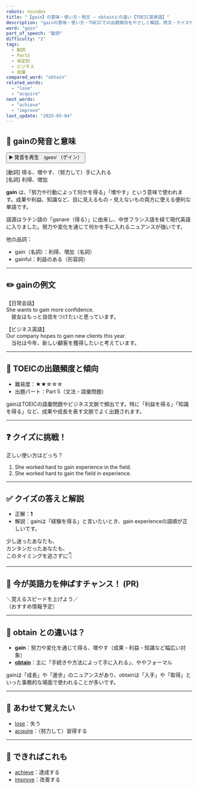 ```yaml
---
robots: noindex
title: "【gain】の意味・使い方・例文 ― obtainとの違い【TOEIC英単語】"
description: "gainの意味・使い方・TOEICでの出題傾向をやさしく解説。例文・クイズ付きでobtainとの違いもわかりやすく学べます。"
word: "gain"
part_of_speech: "動詞"
difficulty: "2"
tags:
  - 動詞
  - Part5
  - 肯定的
  - ビジネス
  - 会議
compared_word: "obtain"
related_words:
  - "lose"
  - "acquire"
next_words:
  - "achieve"
  - "improve"
last_update: "2025-05-04"
---
```


## 🔰 gainの発音と意味

<button class="play-audio" onclick="playTTS('gain')">
  <span class="play-audio-main">
    ▶️ 発音を再生　/geɪn/
  </span>
  <span class="play-audio-sub">
    （ゲイン）
  </span>
</button>

[動詞] 得る、増やす、（努力して）手に入れる  
[名詞] 利得、増加

**gain** は、「努力や行動によって何かを得る」「増やす」という意味で使われます。成果や利益、知識など、目に見えるもの・見えないもの両方に使える便利な単語です。

語源はラテン語の「ganare（得る）」に由来し、中世フランス語を経て現代英語に入りました。努力や変化を通じて何かを手に入れるニュアンスが強いです。

他の品詞：  
- gain（名詞）：利得、増加（名詞）
- gainful：利益のある（形容詞）

---

## ✏️ gainの例文

【日常会話】  
She wants to gain more confidence.  
　彼女はもっと自信をつけたいと思っています。

【ビジネス英語】  
Our company hopes to gain new clients this year.  
　当社は今年、新しい顧客を獲得したいと考えています。

---

## 🎯 TOEICの出題頻度と傾向

- 難易度：★★☆☆☆
- 出題パート：Part 5（文法・語彙問題）

gainはTOEICの語彙問題やビジネス文脈で頻出です。特に「利益を得る」「知識を得る」など、成果や成長を表す文脈でよく出題されます。

---

## ❓ クイズに挑戦！

正しい使い方はどっち？

1. She worked hard to gain experience in the field.  
2. She worked hard to gain the field in experience.

---

## ✅ クイズの答えと解説

- 正解：**1**
- 解説：gainは「経験を得る」と言いたいとき、gain experienceの語順が正しいです。

少し迷ったあなたも、  
カンタンだったあなたも、  
このタイミングを逃さずに👇️

---

## 🚀 今が英語力を伸ばすチャンス！ (PR)

<div class="info-center">
＼覚えるスピードを上げよう／<br>  
（おすすめ情報予定）
</div>

---

## 🤔  obtain との違いは？

- **gain**：努力や変化を通じて得る、増やす（成果・利益・知識など幅広い対象）
- **[obtain](/word/obtain)**：主に「手続きや方法によって手に入れる」、ややフォーマル

gainは「成長」や「進歩」のニュアンスがあり、obtainは「入手」や「取得」といった事務的な場面で使われることが多いです。

---

## 🧩 あわせて覚えたい

- [lose](/word/lose)：失う
- [acquire](/word/acquire)：（努力して）習得する

---

## 📖 できればこれも

- [achieve](/word/achieve)：達成する
- [improve](/word/improve)：改善する

<!-- cvid: aid09_bid17 -->
